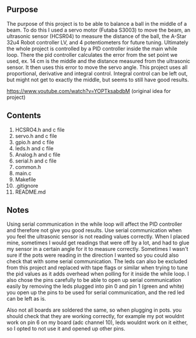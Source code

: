 ## **Purpose**

The purpose of this project is to be able to balance a ball in the middle of a beam.
To do this I used a servo motor (Futaba S3003) to move the beam, an ultrasonic sensor (HCSR04) to measure
the distance of the ball, the A-Star 32u4 Robot controller LV, and 4 potentiometers for future tuning. Ultimately the 
whole project is controlled by a PID controller inside the main while loop. There 
the pid controller calculates the error from the set point we used, ex. 14 cm is the middle and 
the distance measured from the ultrasonic sensor. It then uses this error to move the servo angle.
This project uses all proportional, derivative and integral control. Integral control can be left out,
but might not get to exactly the middle, but seems to still have good results.

https://www.youtube.com/watch?v=YOPTksabdbM (original idea for project)


## **Contents**

1. HCSRO4.h and c file
2. servo.h and c file
3. gpio.h and c file
4. leds.h and c file
5. Analog.h and c file
6. serial.h and c file
7. common.h
8. main.c
9. Makefile
10. .gitignore
11. README.md

## **Notes**

Using serial communication in the while loop will affect the PID controller and therefore not give you good results.
Use serial communication when you feel the ultrasonic sensor is not reading values correctly. When I placed mine, sometimes I would get readings that were off
by a lot, and had to glue my sensor in a certain angle for it to measure correctly. Sometimes I wasn't sure if the pots were reading in the direction I wanted
so you could also check that with some serial communication. The leds can also be excluded from this project and replaced with tape flags or similar when trying to 
tune the pid values as it adds overhead when polling for it inside the while loop. I also chose the pins carefully to be able to open up serial communication easily
by removing the leds plugged into pin 0 and pin 1 (green and white) you open up the pins to be used for serial communication, and the red led can be left as is.

Also not all boards are soldered the same, so when plugging in pots. you should check that they are working correctly, for example my pot wouldnt work on 
pin 6 on my board (adc channel 10), leds wouldnt work on it either, so I opted to not use it and opened up other pins.
